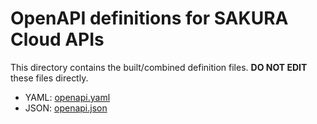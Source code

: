 # OpenAPI definitions for SAKURA Cloud APIs

This directory contains the built/combined definition files.
**DO NOT EDIT** these files directly.

- YAML: [openapi.yaml](./openapi.yaml)
- JSON: [openapi.json](./openapi.json)